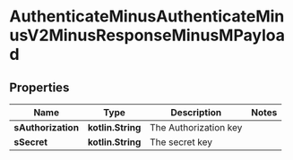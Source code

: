 
# AuthenticateMinusAuthenticateMinusV2MinusResponseMinusMPayload

## Properties
Name | Type | Description | Notes
------------ | ------------- | ------------- | -------------
**sAuthorization** | **kotlin.String** | The Authorization key | 
**sSecret** | **kotlin.String** | The secret key | 



